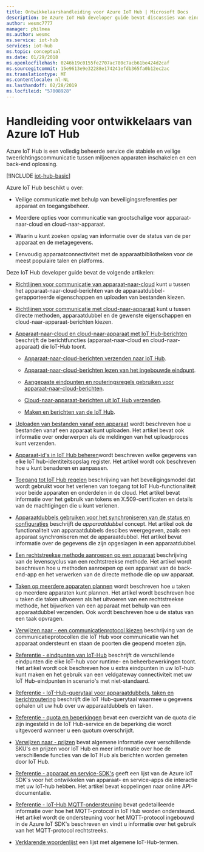 ```yaml
---
title: Ontwikkelaarshandleiding voor Azure IoT Hub | Microsoft Docs
description: De Azure IoT Hub developer guide bevat discussies van eindpunten, beveiliging, het id-register, Apparaatbeheer, directe methoden, apparaatdubbels, het uploaden van bestanden, taken, de IoT Hub-querytaal en -berichten.
author: wesmc7777
manager: philmea
ms.author: wesmc
ms.service: iot-hub
services: iot-hub
ms.topic: conceptual
ms.date: 01/29/2018
ms.openlocfilehash: 0246b19c0155fe2707ac780c7acb61be424d2caf
ms.sourcegitcommit: 15e9613e9e32288e174241efdb365fa0b12ec2ac
ms.translationtype: MT
ms.contentlocale: nl-NL
ms.lasthandoff: 02/28/2019
ms.locfileid: "57008928"
---
```

# <a name="azure-iot-hub-developer-guide"></a>Handleiding voor ontwikkelaars van Azure IoT Hub

Azure IoT Hub is een volledig beheerde service die stabiele en veilige tweerichtingscommunicatie tussen miljoenen apparaten inschakelen en een back-end oplossing.

[!INCLUDE [iot-hub-basic](../../includes/iot-hub-basic-partial.md)]

Azure IoT Hub beschikt u over:

* Veilige communicatie met behulp van beveiligingsreferenties per apparaat en toegangsbeheer.

* Meerdere opties voor communicatie van grootschalige voor apparaat-naar-cloud en cloud-naar-apparaat.

* Waarin u kunt zoeken opslag van informatie over de status van de per apparaat en de metagegevens.

* Eenvoudig apparaatconnectiviteit met de apparaatbibliotheken voor de meest populaire talen en platforms.

Deze IoT Hub developer guide bevat de volgende artikelen:

* [Richtlijnen voor communicatie van apparaat-naar-cloud](iot-hub-devguide-d2c-guidance.md) kunt u tussen het apparaat-naar-cloud-berichten van de apparaatdubbel-gerapporteerde eigenschappen en uploaden van bestanden kiezen.

* [Richtlijnen voor communicatie met cloud-naar-apparaat](iot-hub-devguide-c2d-guidance.md) kunt u tussen directe methoden, apparaatdubbel en de gewenste eigenschappen en cloud-naar-apparaat-berichten kiezen.

* [Apparaat-naar-cloud en cloud-naar-apparaat met IoT Hub-berichten](iot-hub-devguide-messaging.md) beschrijft de berichtfuncties (apparaat-naar-cloud en cloud-naar-apparaat) die IoT-Hub toont.

  * [Apparaat-naar-cloud-berichten verzenden naar IoT Hub](iot-hub-devguide-messages-d2c.md).

  * [Apparaat-naar-cloud-berichten lezen van het ingebouwde eindpunt](iot-hub-devguide-messages-read-builtin.md).

  * [Aangepaste eindpunten en routeringsregels gebruiken voor apparaat-naar-cloud-berichten](iot-hub-devguide-messages-read-custom.md).

  * [Cloud-naar-apparaat-berichten uit IoT Hub verzenden](iot-hub-devguide-messages-c2d.md).

  * [Maken en berichten van de IoT Hub](iot-hub-devguide-messages-construct.md).

* [Uploaden van bestanden vanaf een apparaat](iot-hub-devguide-file-upload.md) wordt beschreven hoe u bestanden vanaf een apparaat kunt uploaden. Het artikel bevat ook informatie over onderwerpen als de meldingen van het uploadproces kunt verzenden.

* [Apparaat-id's in IoT Hub beheren](iot-hub-devguide-identity-registry.md)wordt beschreven welke gegevens van elke IoT hub-identiteitsopslag register. Het artikel wordt ook beschreven hoe u kunt benaderen en aanpassen.

* [Toegang tot IoT Hub regelen](iot-hub-devguide-security.md) beschrijving van het beveiligingsmodel dat wordt gebruikt voor het verlenen van toegang tot IoT Hub-functionaliteit voor beide apparaten en onderdelen in de cloud. Het artikel bevat informatie over het gebruik van tokens en X.509-certificaten en details van de machtigingen die u kunt verlenen.

* [Apparaatdubbels gebruiken voor het synchroniseren van de status en configuraties](iot-hub-devguide-device-twins.md) beschrijft de *apparaatdubbel* concept. Het artikel ook de functionaliteit van apparaatdubbels descibes weergegeven, zoals een apparaat synchroniseren met de apparaatdubbel. Het artikel bevat informatie over de gegevens die zijn opgeslagen in een apparaatdubbel.

* [Een rechtstreekse methode aanroepen op een apparaat](iot-hub-devguide-direct-methods.md) beschrijving van de levenscyclus van een rechtstreekse methode. Het artikel wordt beschreven hoe u methoden aanroepen op een apparaat van de back-end-app en het verwerken van de directe methode die op uw apparaat.

* [Taken op meerdere apparaten plannen](iot-hub-devguide-jobs.md) wordt beschreven hoe u taken op meerdere apparaten kunt plannen. Het artikel wordt beschreven hoe u taken die taken uitvoeren als het uitvoeren van een rechtstreekse methode, het bijwerken van een apparaat met behulp van een apparaatdubbel verzenden. Ook wordt beschreven hoe u de status van een taak opvragen.

* [Verwijzen naar - een communicatieprotocol kiezen](iot-hub-devguide-protocols.md) beschrijving van de communicatieprotocollen die IoT Hub voor communicatie van het apparaat ondersteunt en staan de poorten die geopend moeten zijn.

* [Referentie - eindpunten van IoT-Hub](iot-hub-devguide-endpoints.md) beschrijft de verschillende eindpunten die elke IoT-hub voor runtime- en beheerbewerkingen toont. Het artikel wordt ook beschreven hoe u extra eindpunten in uw IoT-hub kunt maken en het gebruik van een veldgateway connectiviteit met uw IoT Hub-eindpunten in scenario's met niet-standaard.

* [Referentie - IoT-Hub-querytaal voor apparaatdubbels, taken en berichtroutering](iot-hub-devguide-query-language.md) beschrijft die IoT Hub-querytaal waarmee u gegevens ophalen uit uw hub over uw apparaatdubbels en taken.

* [Referentie - quota en beperkingen](iot-hub-devguide-quotas-throttling.md) bevat een overzicht van de quota die zijn ingesteld in de IoT Hub-service en de beperking die wordt uitgevoerd wanneer u een quotum overschrijdt.

* [Verwijzen naar - prijzen](iot-hub-devguide-pricing.md) bevat algemene informatie over verschillende SKU's en prijzen voor IoT Hub en meer informatie over hoe de verschillende functies van de IoT Hub als berichten worden gemeten door IoT Hub.

* [Referentie - apparaat en service-SDK's](iot-hub-devguide-sdks.md) geeft een lijst van de Azure IoT SDK's voor het ontwikkelen van apparaat- en service-apps die interactie met uw IoT-hub hebben. Het artikel bevat koppelingen naar online API-documentatie.

* [Referentie - IoT-Hub MQTT-ondersteuning](iot-hub-mqtt-support.md) bevat gedetailleerde informatie over hoe het MQTT-protocol in IoT Hub worden ondersteund. Het artikel wordt de ondersteuning voor het MQTT-protocol ingebouwd in de Azure IoT SDK's beschreven en vindt u informatie over het gebruik van het MQTT-protocol rechtstreeks.

* [Verklarende woordenlijst](iot-hub-devguide-glossary.md) een lijst met algemene IoT-Hub-termen.